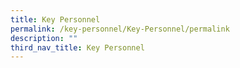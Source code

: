```yaml
---
title: Key Personnel
permalink: /key-personnel/Key-Personnel/permalink
description: ""
third_nav_title: Key Personnel
---
```

